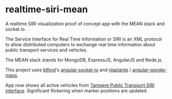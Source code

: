 realtime-siri-mean
==================

A realtime SIRI  visualization proof of concept app with the MEAN stack and socket.io.

The Service Interface for Real Time Information or SIRI is an XML protocol to allow distributed computers to exchange real time information about public transport services and vehicles.

The MEAN stack stands for MongoDB, ExpressJS, AngularJS and Node.js.

This project uses [btford](https://github.com/btford)'s [angular-socket-io](https://github.com/btford/angular-socket-io) and [nlaplante](https://github.com/nlaplante) / [angular-google-maps](https://github.com/nlaplante/angular-google-maps).

App now shows all active vehicles from [Tampere Public Transport SIRI interface](http://wiki.itsfactory.fi/index.php/Tampere_Public_Transport_SIRI_Interface_(Realtime_JSON_at_data.itsfactory.fi)). Significant flickering when marker positions are updated.
